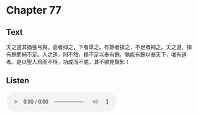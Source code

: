 # Chapter 77

## Text

天之道其猶張弓與。高者抑之，下者舉之。有餘者損之，不足者補之。天之道，損有餘而補不足。人之道，則不然，損不足以奉有餘。孰能有餘以奉天下，唯有道者。是以聖人爲而不恃，功成而不處。其不欲見賢邪！

## Listen

<audio controls>
  <source src="./generated_audio/daodejing_77.wav" type="audio/wav">
  Your browser does not support the audio element.
</audio>
